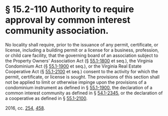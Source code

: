 # § 15.2-110 Authority to require approval by common interest community association.

<p>No locality shall require, prior to the issuance of any permit, certificate, or license, including a building permit or a license for a business, profession, or child care facility, that the governing board of an association subject to the Property Owners' Association Act (§ <a href='/vacode/55.1-1800/'>55.1-1800</a> et seq.), the Virginia Condominium Act (§ <a href='/vacode/55.1-1900/'>55.1-1900</a> et seq.), or the Virginia Real Estate Cooperative Act (§ <a href='/vacode/55.1-2100/'>55.1-2100</a> et seq.) consent to the activity for which the permit, certificate, or license is sought. The provisions of this section shall not be applied to limit or otherwise impinge upon the provisions of a condominium instrument as defined in § <a href='/vacode/55.1-1900/'>55.1-1900</a>, the declaration of a common interest community as defined in § <a href='/vacode/54.1-2345/'>54.1-2345</a>, or the declaration of a cooperative as defined in § <a href='/vacode/55.1-2100/'>55.1-2100</a>.</p><p>2016, cc. <a href='http://lis.virginia.gov/cgi-bin/legp604.exe?161+ful+CHAP0254'>254</a>, <a href='http://lis.virginia.gov/cgi-bin/legp604.exe?161+ful+CHAP0458'>458</a>.</p>